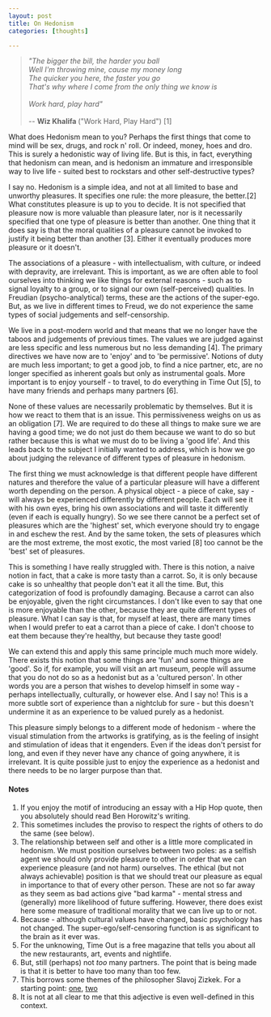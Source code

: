 ```yaml
---
layout: post
title: On Hedonism
categories: [thoughts]

---
```

<p>
<blockquote>
<em>
"The bigger the bill, the harder you ball<br/>
Well I'm throwing mine, cause my money long<br/>
The quicker you here, the faster you go<br/>
That's why where I come from the only thing we know is<br/>
<br/>
Work hard, play hard"<br/>
</em>
<br/>
-- <strong>Wiz Khalifa </strong>("Work Hard, Play Hard") [1]
</blockquote>

</p>
<p>
What does Hedonism mean to you? Perhaps the first things that come to mind will be sex, drugs, and rock n' roll. Or indeed, money, hoes and dro. This is surely a hedonistic way of living life. But is this, in fact, everything that hedonism can mean, and is hedonism an immature and irresponsible way to live life - suited best to rockstars and other self-destructive types?  
</p>
<!--more-->
<p>
I say no. Hedonism is a simple idea, and not at all limited to base and unworthy pleasures. It specifies one rule: the more pleasure, the better.[2] What constitutes pleasure is up to you to decide. It is not specified that pleasure now is more valuable than pleasure later, nor is it necessarily specified that one type of pleasure is better than another. One thing that it does say is that the moral qualities of a pleasure cannot be invoked to justify it being better than another [3]. Either it eventually produces more pleasure or it doesn't.  
</p>
<p>
The associations of a pleasure - with intellectualism, with culture, or indeed with depravity, are irrelevant. This is important, as we are often able to fool ourselves into thinking we like things for external reasons - such as to signal loyalty to a group, or to signal our own (self-perceived) qualities. In Freudian (psycho-analytical) terms, these are the actions of the super-ego. But, as we live in different times to Freud, we do not experience the same types of social judgements and self-censorship.  
</p>
<p>
We live in a post-modern world and that means that we no longer have the taboos and judgements of previous times. The values we are judged against are less specific and less numerous but no less demanding [4]. The primary directives we have now are to 'enjoy' and to 'be permissive'. Notions of duty are much less important; to get a good job, to find a nice partner, etc, are no longer specified as inherent goals but only as instrumental goals. More important is to enjoy yourself - to travel, to do everything in Time Out [5], to have many friends and perhaps many partners [6].  
</p>
<p>
None of these values are necessarily problematic by themselves. But it is how we react to them that is an issue. This permissiveness weighs on us as an obligation [7]. We are required to do these all things to make sure we are having a good time; we do not just do them because we want to do so but rather because this is what we must do to be living a 'good life'. And this leads back to the subject I initially wanted to address, which is how we go about judging the relevance of different types of pleasure in hedonism.  
</p>
<p>
The first thing we must acknowledge is that different people have different natures and therefore the value of a particular pleasure will have a different worth depending on the person. A physical object - a piece of cake, say - will always be experienced differently by different people. Each will see it with his own eyes, bring his own associations and will taste it differently (even if each is equally hungry). So we see there cannot be a perfect set of pleasures which are the 'highest' set, which everyone should try to engage in and eschew the rest. And by the same token, the sets of pleasures which are the most extreme, the most exotic, the most varied [8] too cannot be the 'best' set of pleasures.  
</p>
<p>
This is something I have really struggled with. There is this notion, a naive notion in fact, that a cake is more tasty than a carrot. So, it is only because cake is so unhealthy that people don't eat it all the time. But, this categorization of food is profoundly damaging. Because a carrot can also be enjoyable, given the right circumstances. I don't like even to say that one is more enjoyable than the other, because they are quite different types of pleasure. What I can say is that, for myself at least, there are many times when I would prefer to eat a carrot than a piece of cake. I don't choose to eat them because they're healthy, but because they taste good!
</p>
<p>
We can extend this and apply this same principle much much more widely. There exists this notion that some things are 'fun' and some things are 'good'. So if, for example, you will visit an art museum, people will assume that you do not do so as a hedonist but as a 'cultured person'. In other words you are a person that wishes to develop himself in some way - perhaps intellectually, culturally, or however else. And I say no! This is a more subtle sort of experience than a nightclub for sure - but this doesn't undermine it as an experience to be valued purely as a hedonist. 
</p>
<p>
This pleasure simply belongs to a different mode of hedonism - where the visual stimulation from the artworks is gratifying, as is the feeling of insight and stimulation of ideas that it engenders. Even if the ideas don't persist for long, and even if they never have any chance of going anywhere, it is irrelevant. It is quite possible just to enjoy the experience as a hedonist and there needs to be no larger purpose than that.  
</p>  
<h4>Notes</h4>
<ol>
	<li>If you enjoy the motif of introducing an essay with a Hip Hop quote, then you absolutely should read Ben Horowitz's writing.</li>
	<li>This sometimes includes the proviso to respect the rights of others to do the same (see below). </li>
	<li>The relationship between self and other is a little more complicated in hedonism. We must position ourselves between two poles: as a selfish agent we should only provide pleasure to other in order that we can experience pleasure (and not harm) ourselves. The ethical (but not always achievable) position is that we should treat our pleasure as equal in importance to that of every other person. These are not so far away as they seem as bad actions give "bad karma" - mental stress and (generally) more likelihood of future suffering. However, there does exist here some measure of traditional morality that we can live up to or not. </li>
	<li>Because - although cultural values have changed, basic psychology has not changed. The super-ego/self-censoring function is as significant to the brain as it ever was. </li>
	<li>For the unknowing, Time Out is a free magazine that tells you about all the new restaurants, art, events and nightlife. </li>
	<li>But, still (perhaps) not <em>too</em> many partners. The point that is being made is that it is better to have too many than too few. </li>
	<li>This borrows some themes of the philosopher Slavoj Zizkek. For a starting point: 
	<a href="http://www.lrb.co.uk/v28/n17/fredric-jameson/first-impressions">one</a>, <a href="https://www.youtube.com/watch?v=gjhhHpCAXHM">two</a>
	</li>
	<li>It is not at all clear to me that this adjective is even well-defined in this context. </li>
</ol>